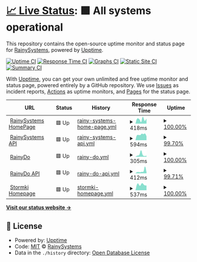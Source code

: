 # [📈 Live Status](https://uptime.rainysystems.ch): <!--live status--> **🟩 All systems operational**

This repository contains the open-source uptime monitor and status page for [RainySystems](https://RainySystems.ch "Coming soon"), powered by [Upptime](https://github.com/upptime/upptime).

[![Uptime CI](https://github.com/RainySystems/RainyUptime/workflows/Uptime%20CI/badge.svg)](https://github.com/RainySystems/RainyUptime/actions?query=workflow%3A%22Uptime+CI%22)
[![Response Time CI](https://github.com/RainySystems/RainyUptime/workflows/Response%20Time%20CI/badge.svg)](https://github.com/RainySystems/RainyUptime/actions?query=workflow%3A%22Response+Time+CI%22)
[![Graphs CI](https://github.com/RainySystems/RainyUptime/workflows/Graphs%20CI/badge.svg)](https://github.com/RainySystems/RainyUptime/actions?query=workflow%3A%22Graphs+CI%22)
[![Static Site CI](https://github.com/RainySystems/RainyUptime/workflows/Static%20Site%20CI/badge.svg)](https://github.com/RainySystems/RainyUptime/actions?query=workflow%3A%22Static+Site+CI%22)
[![Summary CI](https://github.com/RainySystems/RainyUptime/workflows/Summary%20CI/badge.svg)](https://github.com/RainySystems/RainyUptime/actions?query=workflow%3A%22Summary+CI%22)

With [Upptime](https://upptime.js.org), you can get your own unlimited and free uptime monitor and status page, powered entirely by a GitHub repository. We use [Issues](https://github.com/RainySystems/RainyUptime/issues) as incident reports, [Actions](https://github.com/RainySystems/RainyUptime/actions) as uptime monitors, and [Pages](https://uptime.rainysystems.ch) for the status page.

<!--start: status pages-->
<!-- This summary is generated by Upptime (https://github.com/upptime/upptime) -->
<!-- Do not edit this manually, your changes will be overwritten -->
<!-- prettier-ignore -->
| URL | Status | History | Response Time | Uptime |
| --- | ------ | ------- | ------------- | ------ |
| <img alt="" src="https://favicons.githubusercontent.com/rainysystems.ch" height="13"> [RainySystems HomePage](https://RainySystems.ch) | 🟩 Up | [rainy-systems-home-page.yml](https://github.com/RainySystems/RainyUptime/commits/HEAD/history/rainy-systems-home-page.yml) | <details><summary><img alt="Response time graph" src="./graphs/rainy-systems-home-page/response-time-week.png" height="20"> 418ms</summary><br><a href="https://uptime.rainysystems.ch/history/rainy-systems-home-page"><img alt="Response time 418" src="https://img.shields.io/endpoint?url=https%3A%2F%2Fraw.githubusercontent.com%2FRainySystems%2FRainyUptime%2FHEAD%2Fapi%2Frainy-systems-home-page%2Fresponse-time.json"></a><br><a href="https://uptime.rainysystems.ch/history/rainy-systems-home-page"><img alt="24-hour response time 539" src="https://img.shields.io/endpoint?url=https%3A%2F%2Fraw.githubusercontent.com%2FRainySystems%2FRainyUptime%2FHEAD%2Fapi%2Frainy-systems-home-page%2Fresponse-time-day.json"></a><br><a href="https://uptime.rainysystems.ch/history/rainy-systems-home-page"><img alt="7-day response time 418" src="https://img.shields.io/endpoint?url=https%3A%2F%2Fraw.githubusercontent.com%2FRainySystems%2FRainyUptime%2FHEAD%2Fapi%2Frainy-systems-home-page%2Fresponse-time-week.json"></a><br><a href="https://uptime.rainysystems.ch/history/rainy-systems-home-page"><img alt="30-day response time 418" src="https://img.shields.io/endpoint?url=https%3A%2F%2Fraw.githubusercontent.com%2FRainySystems%2FRainyUptime%2FHEAD%2Fapi%2Frainy-systems-home-page%2Fresponse-time-month.json"></a><br><a href="https://uptime.rainysystems.ch/history/rainy-systems-home-page"><img alt="1-year response time 418" src="https://img.shields.io/endpoint?url=https%3A%2F%2Fraw.githubusercontent.com%2FRainySystems%2FRainyUptime%2FHEAD%2Fapi%2Frainy-systems-home-page%2Fresponse-time-year.json"></a></details> | <details><summary><a href="https://uptime.rainysystems.ch/history/rainy-systems-home-page">100.00%</a></summary><a href="https://uptime.rainysystems.ch/history/rainy-systems-home-page"><img alt="All-time uptime 100.00%" src="https://img.shields.io/endpoint?url=https%3A%2F%2Fraw.githubusercontent.com%2FRainySystems%2FRainyUptime%2FHEAD%2Fapi%2Frainy-systems-home-page%2Fuptime.json"></a><br><a href="https://uptime.rainysystems.ch/history/rainy-systems-home-page"><img alt="24-hour uptime 100.00%" src="https://img.shields.io/endpoint?url=https%3A%2F%2Fraw.githubusercontent.com%2FRainySystems%2FRainyUptime%2FHEAD%2Fapi%2Frainy-systems-home-page%2Fuptime-day.json"></a><br><a href="https://uptime.rainysystems.ch/history/rainy-systems-home-page"><img alt="7-day uptime 100.00%" src="https://img.shields.io/endpoint?url=https%3A%2F%2Fraw.githubusercontent.com%2FRainySystems%2FRainyUptime%2FHEAD%2Fapi%2Frainy-systems-home-page%2Fuptime-week.json"></a><br><a href="https://uptime.rainysystems.ch/history/rainy-systems-home-page"><img alt="30-day uptime 100.00%" src="https://img.shields.io/endpoint?url=https%3A%2F%2Fraw.githubusercontent.com%2FRainySystems%2FRainyUptime%2FHEAD%2Fapi%2Frainy-systems-home-page%2Fuptime-month.json"></a><br><a href="https://uptime.rainysystems.ch/history/rainy-systems-home-page"><img alt="1-year uptime 100.00%" src="https://img.shields.io/endpoint?url=https%3A%2F%2Fraw.githubusercontent.com%2FRainySystems%2FRainyUptime%2FHEAD%2Fapi%2Frainy-systems-home-page%2Fuptime-year.json"></a></details>
| <img alt="" src="https://favicons.githubusercontent.com/api.rainysystems.ch" height="13"> [RainySystems API](https://api.rainysystems.ch) | 🟩 Up | [rainy-systems-api.yml](https://github.com/RainySystems/RainyUptime/commits/HEAD/history/rainy-systems-api.yml) | <details><summary><img alt="Response time graph" src="./graphs/rainy-systems-api/response-time-week.png" height="20"> 594ms</summary><br><a href="https://uptime.rainysystems.ch/history/rainy-systems-api"><img alt="Response time 594" src="https://img.shields.io/endpoint?url=https%3A%2F%2Fraw.githubusercontent.com%2FRainySystems%2FRainyUptime%2FHEAD%2Fapi%2Frainy-systems-api%2Fresponse-time.json"></a><br><a href="https://uptime.rainysystems.ch/history/rainy-systems-api"><img alt="24-hour response time 620" src="https://img.shields.io/endpoint?url=https%3A%2F%2Fraw.githubusercontent.com%2FRainySystems%2FRainyUptime%2FHEAD%2Fapi%2Frainy-systems-api%2Fresponse-time-day.json"></a><br><a href="https://uptime.rainysystems.ch/history/rainy-systems-api"><img alt="7-day response time 594" src="https://img.shields.io/endpoint?url=https%3A%2F%2Fraw.githubusercontent.com%2FRainySystems%2FRainyUptime%2FHEAD%2Fapi%2Frainy-systems-api%2Fresponse-time-week.json"></a><br><a href="https://uptime.rainysystems.ch/history/rainy-systems-api"><img alt="30-day response time 594" src="https://img.shields.io/endpoint?url=https%3A%2F%2Fraw.githubusercontent.com%2FRainySystems%2FRainyUptime%2FHEAD%2Fapi%2Frainy-systems-api%2Fresponse-time-month.json"></a><br><a href="https://uptime.rainysystems.ch/history/rainy-systems-api"><img alt="1-year response time 594" src="https://img.shields.io/endpoint?url=https%3A%2F%2Fraw.githubusercontent.com%2FRainySystems%2FRainyUptime%2FHEAD%2Fapi%2Frainy-systems-api%2Fresponse-time-year.json"></a></details> | <details><summary><a href="https://uptime.rainysystems.ch/history/rainy-systems-api">99.70%</a></summary><a href="https://uptime.rainysystems.ch/history/rainy-systems-api"><img alt="All-time uptime 99.70%" src="https://img.shields.io/endpoint?url=https%3A%2F%2Fraw.githubusercontent.com%2FRainySystems%2FRainyUptime%2FHEAD%2Fapi%2Frainy-systems-api%2Fuptime.json"></a><br><a href="https://uptime.rainysystems.ch/history/rainy-systems-api"><img alt="24-hour uptime 100.00%" src="https://img.shields.io/endpoint?url=https%3A%2F%2Fraw.githubusercontent.com%2FRainySystems%2FRainyUptime%2FHEAD%2Fapi%2Frainy-systems-api%2Fuptime-day.json"></a><br><a href="https://uptime.rainysystems.ch/history/rainy-systems-api"><img alt="7-day uptime 99.70%" src="https://img.shields.io/endpoint?url=https%3A%2F%2Fraw.githubusercontent.com%2FRainySystems%2FRainyUptime%2FHEAD%2Fapi%2Frainy-systems-api%2Fuptime-week.json"></a><br><a href="https://uptime.rainysystems.ch/history/rainy-systems-api"><img alt="30-day uptime 99.70%" src="https://img.shields.io/endpoint?url=https%3A%2F%2Fraw.githubusercontent.com%2FRainySystems%2FRainyUptime%2FHEAD%2Fapi%2Frainy-systems-api%2Fuptime-month.json"></a><br><a href="https://uptime.rainysystems.ch/history/rainy-systems-api"><img alt="1-year uptime 99.70%" src="https://img.shields.io/endpoint?url=https%3A%2F%2Fraw.githubusercontent.com%2FRainySystems%2FRainyUptime%2FHEAD%2Fapi%2Frainy-systems-api%2Fuptime-year.json"></a></details>
| <img alt="" src="https://favicons.githubusercontent.com/rainydo.ch" height="13"> [RainyDo](https://RainyDo.ch) | 🟩 Up | [rainy-do.yml](https://github.com/RainySystems/RainyUptime/commits/HEAD/history/rainy-do.yml) | <details><summary><img alt="Response time graph" src="./graphs/rainy-do/response-time-week.png" height="20"> 305ms</summary><br><a href="https://uptime.rainysystems.ch/history/rainy-do"><img alt="Response time 305" src="https://img.shields.io/endpoint?url=https%3A%2F%2Fraw.githubusercontent.com%2FRainySystems%2FRainyUptime%2FHEAD%2Fapi%2Frainy-do%2Fresponse-time.json"></a><br><a href="https://uptime.rainysystems.ch/history/rainy-do"><img alt="24-hour response time 169" src="https://img.shields.io/endpoint?url=https%3A%2F%2Fraw.githubusercontent.com%2FRainySystems%2FRainyUptime%2FHEAD%2Fapi%2Frainy-do%2Fresponse-time-day.json"></a><br><a href="https://uptime.rainysystems.ch/history/rainy-do"><img alt="7-day response time 305" src="https://img.shields.io/endpoint?url=https%3A%2F%2Fraw.githubusercontent.com%2FRainySystems%2FRainyUptime%2FHEAD%2Fapi%2Frainy-do%2Fresponse-time-week.json"></a><br><a href="https://uptime.rainysystems.ch/history/rainy-do"><img alt="30-day response time 305" src="https://img.shields.io/endpoint?url=https%3A%2F%2Fraw.githubusercontent.com%2FRainySystems%2FRainyUptime%2FHEAD%2Fapi%2Frainy-do%2Fresponse-time-month.json"></a><br><a href="https://uptime.rainysystems.ch/history/rainy-do"><img alt="1-year response time 305" src="https://img.shields.io/endpoint?url=https%3A%2F%2Fraw.githubusercontent.com%2FRainySystems%2FRainyUptime%2FHEAD%2Fapi%2Frainy-do%2Fresponse-time-year.json"></a></details> | <details><summary><a href="https://uptime.rainysystems.ch/history/rainy-do">100.00%</a></summary><a href="https://uptime.rainysystems.ch/history/rainy-do"><img alt="All-time uptime 100.00%" src="https://img.shields.io/endpoint?url=https%3A%2F%2Fraw.githubusercontent.com%2FRainySystems%2FRainyUptime%2FHEAD%2Fapi%2Frainy-do%2Fuptime.json"></a><br><a href="https://uptime.rainysystems.ch/history/rainy-do"><img alt="24-hour uptime 100.00%" src="https://img.shields.io/endpoint?url=https%3A%2F%2Fraw.githubusercontent.com%2FRainySystems%2FRainyUptime%2FHEAD%2Fapi%2Frainy-do%2Fuptime-day.json"></a><br><a href="https://uptime.rainysystems.ch/history/rainy-do"><img alt="7-day uptime 100.00%" src="https://img.shields.io/endpoint?url=https%3A%2F%2Fraw.githubusercontent.com%2FRainySystems%2FRainyUptime%2FHEAD%2Fapi%2Frainy-do%2Fuptime-week.json"></a><br><a href="https://uptime.rainysystems.ch/history/rainy-do"><img alt="30-day uptime 100.00%" src="https://img.shields.io/endpoint?url=https%3A%2F%2Fraw.githubusercontent.com%2FRainySystems%2FRainyUptime%2FHEAD%2Fapi%2Frainy-do%2Fuptime-month.json"></a><br><a href="https://uptime.rainysystems.ch/history/rainy-do"><img alt="1-year uptime 100.00%" src="https://img.shields.io/endpoint?url=https%3A%2F%2Fraw.githubusercontent.com%2FRainySystems%2FRainyUptime%2FHEAD%2Fapi%2Frainy-do%2Fuptime-year.json"></a></details>
| <img alt="" src="https://favicons.githubusercontent.com/api.rainysystems.ch" height="13"> [RainyDo API](https://api.rainysystems.ch) | 🟩 Up | [rainy-do-api.yml](https://github.com/RainySystems/RainyUptime/commits/HEAD/history/rainy-do-api.yml) | <details><summary><img alt="Response time graph" src="./graphs/rainy-do-api/response-time-week.png" height="20"> 412ms</summary><br><a href="https://uptime.rainysystems.ch/history/rainy-do-api"><img alt="Response time 412" src="https://img.shields.io/endpoint?url=https%3A%2F%2Fraw.githubusercontent.com%2FRainySystems%2FRainyUptime%2FHEAD%2Fapi%2Frainy-do-api%2Fresponse-time.json"></a><br><a href="https://uptime.rainysystems.ch/history/rainy-do-api"><img alt="24-hour response time 284" src="https://img.shields.io/endpoint?url=https%3A%2F%2Fraw.githubusercontent.com%2FRainySystems%2FRainyUptime%2FHEAD%2Fapi%2Frainy-do-api%2Fresponse-time-day.json"></a><br><a href="https://uptime.rainysystems.ch/history/rainy-do-api"><img alt="7-day response time 412" src="https://img.shields.io/endpoint?url=https%3A%2F%2Fraw.githubusercontent.com%2FRainySystems%2FRainyUptime%2FHEAD%2Fapi%2Frainy-do-api%2Fresponse-time-week.json"></a><br><a href="https://uptime.rainysystems.ch/history/rainy-do-api"><img alt="30-day response time 412" src="https://img.shields.io/endpoint?url=https%3A%2F%2Fraw.githubusercontent.com%2FRainySystems%2FRainyUptime%2FHEAD%2Fapi%2Frainy-do-api%2Fresponse-time-month.json"></a><br><a href="https://uptime.rainysystems.ch/history/rainy-do-api"><img alt="1-year response time 412" src="https://img.shields.io/endpoint?url=https%3A%2F%2Fraw.githubusercontent.com%2FRainySystems%2FRainyUptime%2FHEAD%2Fapi%2Frainy-do-api%2Fresponse-time-year.json"></a></details> | <details><summary><a href="https://uptime.rainysystems.ch/history/rainy-do-api">99.71%</a></summary><a href="https://uptime.rainysystems.ch/history/rainy-do-api"><img alt="All-time uptime 99.71%" src="https://img.shields.io/endpoint?url=https%3A%2F%2Fraw.githubusercontent.com%2FRainySystems%2FRainyUptime%2FHEAD%2Fapi%2Frainy-do-api%2Fuptime.json"></a><br><a href="https://uptime.rainysystems.ch/history/rainy-do-api"><img alt="24-hour uptime 100.00%" src="https://img.shields.io/endpoint?url=https%3A%2F%2Fraw.githubusercontent.com%2FRainySystems%2FRainyUptime%2FHEAD%2Fapi%2Frainy-do-api%2Fuptime-day.json"></a><br><a href="https://uptime.rainysystems.ch/history/rainy-do-api"><img alt="7-day uptime 99.71%" src="https://img.shields.io/endpoint?url=https%3A%2F%2Fraw.githubusercontent.com%2FRainySystems%2FRainyUptime%2FHEAD%2Fapi%2Frainy-do-api%2Fuptime-week.json"></a><br><a href="https://uptime.rainysystems.ch/history/rainy-do-api"><img alt="30-day uptime 99.71%" src="https://img.shields.io/endpoint?url=https%3A%2F%2Fraw.githubusercontent.com%2FRainySystems%2FRainyUptime%2FHEAD%2Fapi%2Frainy-do-api%2Fuptime-month.json"></a><br><a href="https://uptime.rainysystems.ch/history/rainy-do-api"><img alt="1-year uptime 99.71%" src="https://img.shields.io/endpoint?url=https%3A%2F%2Fraw.githubusercontent.com%2FRainySystems%2FRainyUptime%2FHEAD%2Fapi%2Frainy-do-api%2Fuptime-year.json"></a></details>
| <img alt="" src="https://favicons.githubusercontent.com/stormki.net" height="13"> [Stormki Homepage](https://stormki.net) | 🟩 Up | [stormki-homepage.yml](https://github.com/RainySystems/RainyUptime/commits/HEAD/history/stormki-homepage.yml) | <details><summary><img alt="Response time graph" src="./graphs/stormki-homepage/response-time-week.png" height="20"> 537ms</summary><br><a href="https://uptime.rainysystems.ch/history/stormki-homepage"><img alt="Response time 537" src="https://img.shields.io/endpoint?url=https%3A%2F%2Fraw.githubusercontent.com%2FRainySystems%2FRainyUptime%2FHEAD%2Fapi%2Fstormki-homepage%2Fresponse-time.json"></a><br><a href="https://uptime.rainysystems.ch/history/stormki-homepage"><img alt="24-hour response time 585" src="https://img.shields.io/endpoint?url=https%3A%2F%2Fraw.githubusercontent.com%2FRainySystems%2FRainyUptime%2FHEAD%2Fapi%2Fstormki-homepage%2Fresponse-time-day.json"></a><br><a href="https://uptime.rainysystems.ch/history/stormki-homepage"><img alt="7-day response time 537" src="https://img.shields.io/endpoint?url=https%3A%2F%2Fraw.githubusercontent.com%2FRainySystems%2FRainyUptime%2FHEAD%2Fapi%2Fstormki-homepage%2Fresponse-time-week.json"></a><br><a href="https://uptime.rainysystems.ch/history/stormki-homepage"><img alt="30-day response time 537" src="https://img.shields.io/endpoint?url=https%3A%2F%2Fraw.githubusercontent.com%2FRainySystems%2FRainyUptime%2FHEAD%2Fapi%2Fstormki-homepage%2Fresponse-time-month.json"></a><br><a href="https://uptime.rainysystems.ch/history/stormki-homepage"><img alt="1-year response time 537" src="https://img.shields.io/endpoint?url=https%3A%2F%2Fraw.githubusercontent.com%2FRainySystems%2FRainyUptime%2FHEAD%2Fapi%2Fstormki-homepage%2Fresponse-time-year.json"></a></details> | <details><summary><a href="https://uptime.rainysystems.ch/history/stormki-homepage">100.00%</a></summary><a href="https://uptime.rainysystems.ch/history/stormki-homepage"><img alt="All-time uptime 100.00%" src="https://img.shields.io/endpoint?url=https%3A%2F%2Fraw.githubusercontent.com%2FRainySystems%2FRainyUptime%2FHEAD%2Fapi%2Fstormki-homepage%2Fuptime.json"></a><br><a href="https://uptime.rainysystems.ch/history/stormki-homepage"><img alt="24-hour uptime 100.00%" src="https://img.shields.io/endpoint?url=https%3A%2F%2Fraw.githubusercontent.com%2FRainySystems%2FRainyUptime%2FHEAD%2Fapi%2Fstormki-homepage%2Fuptime-day.json"></a><br><a href="https://uptime.rainysystems.ch/history/stormki-homepage"><img alt="7-day uptime 100.00%" src="https://img.shields.io/endpoint?url=https%3A%2F%2Fraw.githubusercontent.com%2FRainySystems%2FRainyUptime%2FHEAD%2Fapi%2Fstormki-homepage%2Fuptime-week.json"></a><br><a href="https://uptime.rainysystems.ch/history/stormki-homepage"><img alt="30-day uptime 100.00%" src="https://img.shields.io/endpoint?url=https%3A%2F%2Fraw.githubusercontent.com%2FRainySystems%2FRainyUptime%2FHEAD%2Fapi%2Fstormki-homepage%2Fuptime-month.json"></a><br><a href="https://uptime.rainysystems.ch/history/stormki-homepage"><img alt="1-year uptime 100.00%" src="https://img.shields.io/endpoint?url=https%3A%2F%2Fraw.githubusercontent.com%2FRainySystems%2FRainyUptime%2FHEAD%2Fapi%2Fstormki-homepage%2Fuptime-year.json"></a></details>

<!--end: status pages-->

[**Visit our status website →**](https://uptime.rainysystems.ch)

## 📄 License

- Powered by: [Upptime](https://github.com/upptime/upptime)
- Code: [MIT](./LICENSE) © [RainySystems](https://RainySystems.ch "Coming soon")
- Data in the `./history` directory: [Open Database License](https://opendatacommons.org/licenses/odbl/1-0/)
